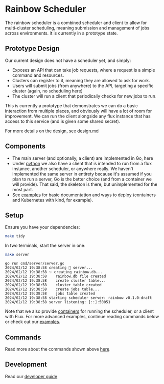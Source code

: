 # Rainbow Scheduler

The rainbow scheduler is a combined scheduler and client to allow for multi-cluster scheduling, meaning submission and management of jobs across environments. It is currently in a prototype state.

## Prototype Design

Our current design does not have a scheduler yet, and simply:

- Exposes an API that can take job requests, where a request is a simple command and resources.
- Clusters can register to it, meaning they are allowed to ask for work.
- Users will submit jobs (from anywhere) to the API, targeting a specific cluster (again, no scheduling here)
- The cluster will run a client that periodically checks for new jobs to run.

This is currently a prototype that demonstrates we can do a basic interaction from multiple places, and obviously will have a lot of room for improvement.
We can run the client alongside any flux instance that has access to this service (and is given some shared secret).

For more details on the design, see [design.md](design.md)

## Components

 - The main server (and optionally, a client) are implemented in Go, here
 - Under [python](https://github.com/converged-computing/rainbow/tree/main/python/v1) we also have a client that is intended to run from a flux instance, another scheduler, or anywhere really. We haven't implemented the same server in entirety because it's assumed if you plan to run a server, Go is the better choice (and from a container we will provide). That said, the skeleton is there, but unimplemented for the most part.
 - See [examples](https://github.com/converged-computing/rainbow/tree/main/docs/examples) for basic documentation and ways to deploy (containers and Kubernetes with kind, for example).

## Setup

Ensure you have your dependencies:

```bash
make tidy
```

In two terminals, start the server in one:

```bash
make server
```
```console
go run cmd/server/server.go
2024/02/12 19:38:58 creating 🌈️ server...
2024/02/12 19:38:58 ✨️ creating rainbow.db...
2024/02/12 19:38:58    rainbow.db file created
2024/02/12 19:38:58    create cluster table...
2024/02/12 19:38:58    cluster table created
2024/02/12 19:38:58    create jobs table...
2024/02/12 19:38:58    jobs table created
2024/02/12 19:38:58 starting scheduler server: rainbow v0.1.0-draft
2024/02/12 19:38:58 server listening: [::]:50051
```

Note that we also provide [containers](https://github.com/orgs/converged-computing/packages?repo_name=rainbow) for running the scheduler, or a client with Flux. For more advanced examples, continue reading commands below or check out our [examples](https://github.com/converged-computing/rainbow/tree/main/docs/examples). 

## Commands

Read more about the commands shown above [here](commands.md#commands).

## Development

Read our [developer guide](#developer.md)